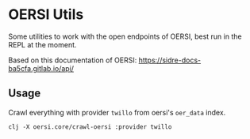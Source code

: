 # OERSI Utils

Some utilities to work with the open endpoints of OERSI, best run in the REPL at the moment.

Based on this documentation of OERSI: https://sidre-docs-ba5cfa.gitlab.io/api/ 


## Usage

Crawl everything with provider `twillo` from oersi's `oer_data` index.

`clj -X oersi.core/crawl-oersi :provider twillo`



